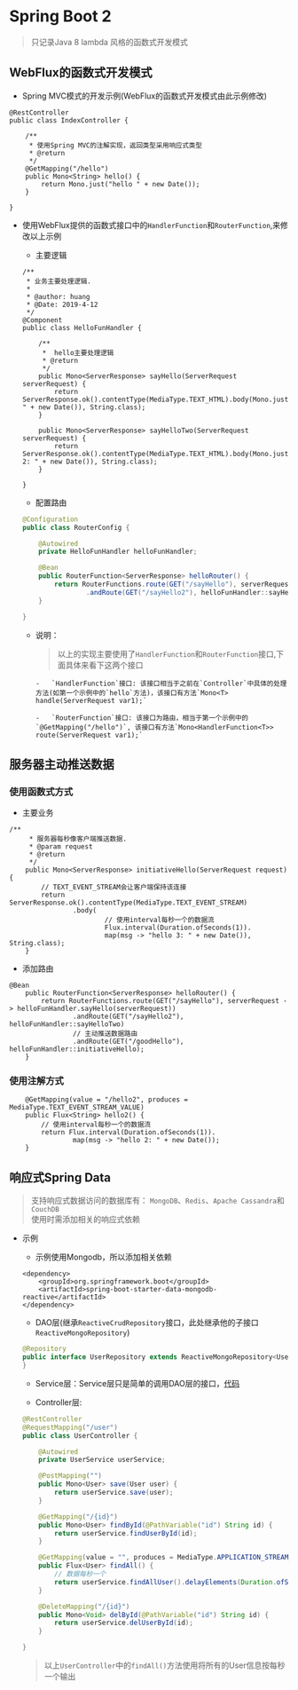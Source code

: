 # Spring Boot 2

> 只记录Java 8 lambda 风格的函数式开发模式

## WebFlux的函数式开发模式

-   Spring MVC模式的开发示例(WebFlux的函数式开发模式由此示例修改)

```
@RestController
public class IndexController {

    /**
     * 使用Spring MVC的注解实现，返回类型采用响应式类型
     * @return
     */
    @GetMapping("/hello")
    public Mono<String> hello() {
        return Mono.just("hello " + new Date());
    }

}
```

-   使用WebFlux提供的函数式接口中的`HandlerFunction`和`RouterFunction`,来修改以上示例

    -   主要逻辑

    ```
    /**
     * 业务主要处理逻辑.
     *
     * @author: huang
     * @Date: 2019-4-12
     */
    @Component
    public class HelloFunHandler {
    
        /**
         *  hello主要处理逻辑
         * @return
         */
        public Mono<ServerResponse> sayHello(ServerRequest serverRequest) {
            return ServerResponse.ok().contentType(MediaType.TEXT_HTML).body(Mono.just("hello: " + new Date()), String.class);
        }
    
        public Mono<ServerResponse> sayHelloTwo(ServerRequest serverRequest) {
            return ServerResponse.ok().contentType(MediaType.TEXT_HTML).body(Mono.just("hello 2: " + new Date()), String.class);
        }
    
    }
    ```
    
    -   配置路由
    
    ```java
    @Configuration
    public class RouterConfig {
    
        @Autowired
        private HelloFunHandler helloFunHandler;
    
        @Bean
        public RouterFunction<ServerResponse> helloRouter() {
            return RouterFunctions.route(GET("/sayHello"), serverRequest -> helloFunHandler.sayHello(serverRequest))
                    .andRoute(GET("/sayHello2"), helloFunHandler::sayHelloTwo); // 这种方式更简洁
        }
    
    }
    ```
    
    -   说明：
        
        > 以上的实现主要使用了`HandlerFunction`和`RouterFunction`接口,下面具体来看下这两个接口
        
            -   `HandlerFunction`接口: 该接口相当于之前在`Controller`中具体的处理方法(如第一个示例中的`hello`方法)，该接口有方法`Mono<T> handle(ServerRequest var1);`
            
            -   `RouterFunction`接口: 该接口为路由，相当于第一个示例中的`@GetMapping("/hello")`, 该接口有方法`Mono<HandlerFunction<T>> route(ServerRequest var1);`
            
## 服务器主动推送数据

### 使用函数式方式

-   主要业务

```
/**
     * 服务器每秒像客户端推送数据.
     * @param request
     * @return
     */
    public Mono<ServerResponse> initiativeHello(ServerRequest request) {
        // TEXT_EVENT_STREAM会让客户端保持该连接
        return ServerResponse.ok().contentType(MediaType.TEXT_EVENT_STREAM)
                .body(
                        // 使用interval每秒一个的数据流
                        Flux.interval(Duration.ofSeconds(1)).
                        map(msg -> "hello 3: " + new Date()), String.class);
    }
```

-   添加路由

```
@Bean
    public RouterFunction<ServerResponse> helloRouter() {
        return RouterFunctions.route(GET("/sayHello"), serverRequest -> helloFunHandler.sayHello(serverRequest))
                .andRoute(GET("/sayHello2"), helloFunHandler::sayHelloTwo)
                // 主动推送数据路由
                .andRoute(GET("/goodHello"), helloFunHandler::initiativeHello);
    }
```

### 使用注解方式

```
    @GetMapping(value = "/hello2", produces = MediaType.TEXT_EVENT_STREAM_VALUE)
    public Flux<String> hello2() {
        // 使用interval每秒一个的数据流
        return Flux.interval(Duration.ofSeconds(1)).
                map(msg -> "hello 2: " + new Date());
    }
```

## 响应式Spring Data

> 支持响应式数据访问的数据库有： `MongoDB`、`Redis`、`Apache Cassandra`和`CouchDB`  
> 使用时需添加相关的响应式依赖

-   示例

    -   示例使用Mongodb，所以添加相关依赖
    
    ```
    <dependency>
        <groupId>org.springframework.boot</groupId>
        <artifactId>spring-boot-starter-data-mongodb-reactive</artifactId>
    </dependency>
    ```
    
    -   DAO层(继承`ReactiveCrudRepository`接口，此处继承他的子接口`ReactiveMongoRepository`)
    
    ```java
    @Repository
    public interface UserRepository extends ReactiveMongoRepository<User, String> {
    }
    ```
    
    -   Service层：Service层只是简单的调用DAO层的接口，[代码](./src/main/java/com/github/dragonhht/spring/service/UserService.java)
    
    -   Controller层:
    
    ```java
    @RestController
    @RequestMapping("/user")
    public class UserController {
    
        @Autowired
        private UserService userService;
    
        @PostMapping("")
        public Mono<User> save(User user) {
            return userService.save(user);
        }
    
        @GetMapping("/{id}")
        public Mono<User> findById(@PathVariable("id") String id) {
            return userService.findUserById(id);
        }
    
        @GetMapping(value = "", produces = MediaType.APPLICATION_STREAM_JSON_VALUE)
        public Flux<User> findAll() {
            // 数据每秒一个
            return userService.findAllUser().delayElements(Duration.ofSeconds(1));
        }
    
        @DeleteMapping("/{id}")
        public Mono<Void> delById(@PathVariable("id") String id) {
            return userService.delUserById(id);
        }
    
    }
    ```

    > 以上`UserController`中的`findAll()`方法使用将所有的User信息按每秒一个输出
    